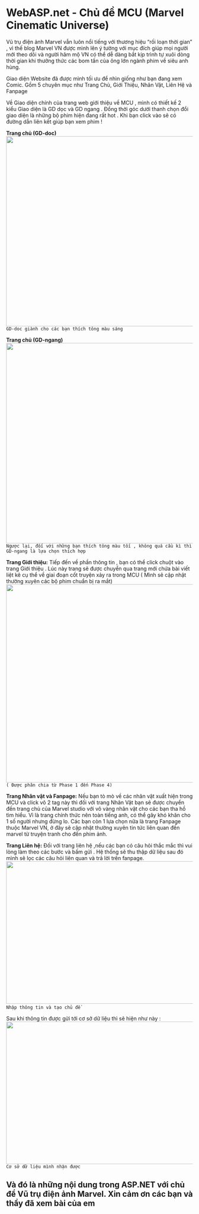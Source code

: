 # WebASP.net - Chủ đề MCU (Marvel Cinematic Universe)

Vũ trụ điện ảnh Marvel vẫn luôn nổi tiếng với thương hiệu “rối loạn thời gian” , vì thế blog Marvel VN được mình lên ý tưởng với mục đích giúp mọi người mới theo dõi và người hâm mộ VN có thể dễ dàng bắt kịp trình tự xuôi dòng thời gian khi thưởng thức các bom tấn của ông lớn ngành phim về siêu anh hùng.

Giao diện Website đã được mình tối ưu để nhìn giống như bạn đang xem Comic. Gồm 5 chuyên mục như Trang Chủ, Giới Thiệu, Nhân Vật, Liên Hệ và Fanpage

Về Giao diện chính của trang web giới thiệu về MCU , mình có thiết kế 2 kiểu Giao diện là GD dọc và GD ngang . Đồng thời góc dưới thanh chọn đổi giao diện là những bộ phim hiện đang rất hot . Khi bạn click vào sẽ có đường dẫn liên kết giúp bạn xem phim !

**Trang chủ (GD-doc)**
<img src="https://scontent.fdad2-1.fna.fbcdn.net/v/t1.15752-9/62552671_345470959497248_7967449927930347520_n.png?_nc_cat=108&amp;_nc_oc=AQmWMIuqANBGqscgKAxO8dfWzDd9jhSkoDiqCnqGtGcqJtdKoB2My1XqqWZnIIh23Oe2Q1bf_XhfBk2sZVPCc4Zp&amp;_nc_ht=scontent.fdad2-1.fna&amp;oh=ca4d09c93df3e168495fd3bb7c71400b&amp;oe=5D867C09" alt="" class="img" style="width: 1037px; height: 512px;"/>
`GD-doc giành cho các bạn thích tông màu sáng`

**Trang chủ (GD-ngang)**
<img src="https://scontent.fdad2-1.fna.fbcdn.net/v/t1.15752-9/64723073_354431571935079_1426304402154586112_n.png?_nc_cat=110&amp;_nc_oc=AQlcoexbNlNAoNtEXv37O9yBNDk6W8geUwEl3XaGtxy74jtjTdt4yr5Jgv2QOVRf7eFud_8VxuYML_2b_E_MkzIx&amp;_nc_ht=scontent.fdad2-1.fna&amp;oh=283efa6748875559dd1fa05c84dbde81&amp;oe=5D8F6435" alt="" class="img" style="width: 1037px; height: 540px;">
`Ngược lại, đối với những bạn thích tông màu tối , không quá cầu kì thì GD-ngang là lựa chọn thích hợp`

**Trang Giới thiệu:**
Tiếp đến về phần thông tin , bạn có thể click chuột vào trang Giới thiệu . Lúc này trang sẽ được chuyển qua trang mới chứa bài viết liệt kê cụ thể về giai đoạn cốt truyện xảy ra trong MCU ( Mình sẽ cập nhật thường xuyên các bộ phim chuẩn bị ra mắt)
<img src="https://scontent.fdad1-1.fna.fbcdn.net/v/t1.15752-9/62517039_310022186548470_8587734808535236608_n.png?_nc_cat=105&amp;_nc_oc=AQm3b8l8r9yquBc-qSrqZj0TmBiKi7M0-XYyIdyKKM-RK2tnG254pHojefaFL04IFaJwo0I8y8CJ0sGfIlgIIaR2&amp;_nc_ht=scontent.fdad1-1.fna&amp;oh=a6957a8ec184a1f5bb901181df96c396&amp;oe=5D7F5104" alt="" class="img" style="width: 1037px; height: 534px;">
`( Được phân chia từ Phase 1 đến Phase 4)`

**Trang Nhân vật và Fanpage:**
Nếu bạn tò mò về các nhân vật xuất hiện trong MCU và click vô 2 tag này thì đối với trang Nhân Vật bạn sẽ được chuyển đến trang chủ của Marvel studio với vô vàng nhân vật cho các bạn tha hồ tìm hiểu. Vì là trang chính thức nên toàn tiếng anh, có thể gây khó khăn cho 1 số người nhưng đừng lo. Các bạn còn 1 lựa chọn nữa là trang Fanpage thuộc Marvel VN, ở đây sẽ cập nhật thường xuyên tin tức liên quan đến marvel từ truyện tranh cho đến phim ảnh.

**Trang Liên hệ:**
Đối với trang liên hệ ,nếu các bạn có câu hỏi thắc mắc thì vui lòng làm theo các bước và bấm gửi . Hệ thống sẽ thu thập dữ liệu sau đó mình sẽ lọc các câu hỏi liên quan và trả lời trên fanpage.
<img src="https://scontent.fdad1-1.fna.fbcdn.net/v/t1.15752-9/64647049_306600896882845_837785499102871552_n.png?_nc_cat=103&amp;_nc_oc=AQnsoo433vt3xdB-jxeg9rW09-Eqi5fAnzCBlp54v8opkhob1IsgvbUQaLCu8jIPp6I&amp;_nc_ht=scontent.fdad1-1.fna&amp;oh=edfc4e61107e4280aecdba7546b06013&amp;oe=5DC5D9F3" alt="" class="img" style="width: 713px; height: 384px;">
` Nhập thông tin và tạo chủ đề`

Sau khi thông tin được gửi tới cơ sở dữ liệu thì sẽ hiện như này :
<img src="https://scontent.fdad2-1.fna.fbcdn.net/v/t1.15752-9/64647538_438052913700789_2369990037996568576_n.png?_nc_cat=101&amp;_nc_oc=AQmtA-O042lVZ2akkAjlnNB6RtD2y12hx7hDVcxzaVvB8Trn8xWWZKSjYcjU6dyu3tg&amp;_nc_ht=scontent.fdad2-1.fna&amp;oh=fc153bccaac1edb9eb4745c582b80f1d&amp;oe=5D7F5904" alt="" class="img" style="width: 714px; height: 384px;">
` Cơ sở dữ liệu mình nhận được `

## Và đó là những nội dung trong ASP.NET với chủ để Vũ trụ điện ảnh Marvel. Xin cảm ơn các bạn và thầy đã xem bài của em ##

